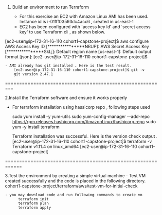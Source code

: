 1. Build an environment to run Terraform

   - For this exercise an EC2 with Amazon Linux AMI has been used. Instance id is i-01fff03593dc4acc6 , created in us-east-1
   - EC2 has been configured with 'access key Id' and 'secret access key' to use Terraform cli , as shown below.
             
[ec2-user@ip-172-31-16-110 cohort1-capstone-project]$ aws configure
AWS Access Key ID [****************NRUP]:
AWS Secret Access Key [****************SkLj]:
Default region name [us-east-1]:
Default output format [json]:
[ec2-user@ip-172-31-16-110 cohort1-capstone-project]$

    - AMI already has git installed . Here is the test result.
        [ec2-user@ip-172-31-16-110 cohort1-capstone-project]$ git -v
        git version 2.47.1
           
 
=========================================================


2.Install the Terraform software and ensure it works properly

   - For terraform installation using hassicorp repo , following steps used

        sudo yum install -y yum-utils
        sudo yum-config-manager --add-repo https://rpm.releases.hashicorp.com/AmazonLinux/hashicorp.repo
        sudo yum -y install terraform

      Terraform installation was successful. Here is the version check output .
        [ec2-user@ip-172-31-16-110 cohort1-capstone-project]$ terraform -v
Terraform v1.11.4
on linux_amd64
[ec2-user@ip-172-31-16-110 cohort1-capstone-project]

============================================================

3.Test the environment by creating a simple virtual machine
    - Test VM created successfully and the code is placed in the following directory.
           cohort1-capstone-project/terraform/aws/test-vm-for-initial-check

    - you may download code and run following commands to create vm
          terraform init
          terraform plan
          terraform apply



